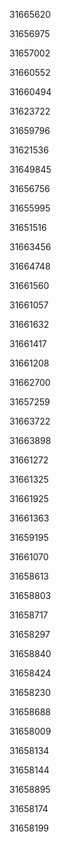 31665620

31656975

31657002

31660552

31660494

31623722

31659796

31621536

31649845

31656756

31655995

31651516

31663456

31664748

31661560

31661057

31661632

31661417

31661208

31662700

31657259

31663722

31663898

31661272

31661325

31661925

31661363

31659195

31661070

31658613

31658803

31658717

31658297

31658840

31658424

31658230

31658688

31658009

31658134

31658144

31658895

31658174

31658199

